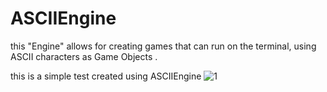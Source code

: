 # ASCIIEngine
this "Engine" allows for creating games that can run on the terminal, using ASCII characters as Game Objects .

this is a simple test created using ASCIIEngine 
![1](https://github.com/randTdjab/ASCII-Engine/assets/126112089/ae28cad9-7bac-458e-9432-789e7d250f39)


